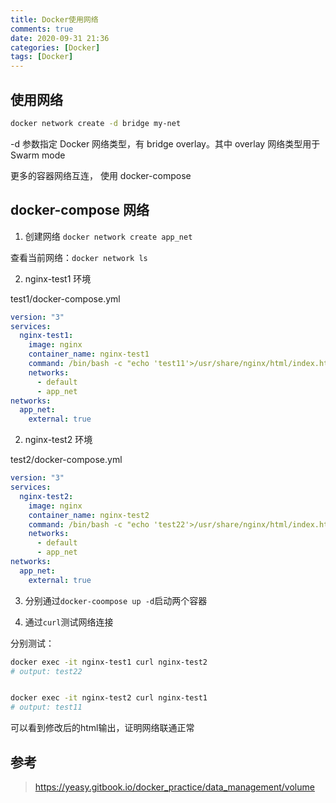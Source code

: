 ```yaml
---
title: Docker使用网络
comments: true
date: 2020-09-31 21:36
categories: [Docker]
tags: [Docker]
---
```


## 使用网络

```sh
docker network create -d bridge my-net
```

-d 参数指定 Docker 网络类型，有 bridge overlay。其中 overlay 网络类型用于 Swarm mode

更多的容器网络互连， 使用 docker-compose


## docker-compose 网络

1. 创建网络 
`docker network create app_net`

查看当前网络：`docker network ls`

2. nginx-test1 环境

test1/docker-compose.yml
```yaml
version: "3"
services:
  nginx-test1:
    image: nginx
    container_name: nginx-test1
    command: /bin/bash -c "echo 'test11'>/usr/share/nginx/html/index.html && exec nginx -g 'daemon off;'"
    networks:
      - default
      - app_net
networks:
  app_net:
    external: true
```

2. nginx-test2 环境

test2/docker-compose.yml
```yaml
version: "3"
services:
  nginx-test2:
    image: nginx
    container_name: nginx-test2
    command: /bin/bash -c "echo 'test22'>/usr/share/nginx/html/index.html && exec nginx -g 'daemon off;'"
    networks:
      - default
      - app_net
networks:
  app_net:
    external: true
```

3. 分别通过`docker-coompose up -d`启动两个容器

4. 通过`curl`测试网络连接 

分别测试：
```sh
docker exec -it nginx-test1 curl nginx-test2
# output: test22


docker exec -it nginx-test2 curl nginx-test1
# output: test11

```

可以看到修改后的html输出，证明网络联通正常


## 参考
> <https://yeasy.gitbook.io/docker_practice/data_management/volume>
